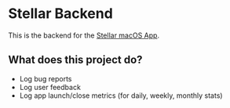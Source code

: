 # Stellar Backend

This is the backend for the [Stellar macOS App](https://github.com/aciodev/Stellar).

## What does this project do?
* Log bug reports
* Log user feedback
* Log app launch/close metrics (for daily, weekly, monthly stats)
